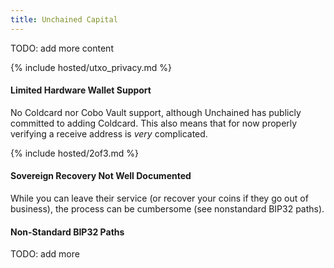 ```yaml
---
title: Unchained Capital
---
```


TODO: add more content

{% include hosted/utxo_privacy.md %}

#### Limited Hardware Wallet Support
No Coldcard nor Cobo Vault support, although Unchained has publicly committed to adding Coldcard.
This also means that for now properly verifying a receive address is *very* complicated.

{% include hosted/2of3.md %}

#### Sovereign Recovery Not Well Documented
While you can leave their service (or recover your coins if they go out of business), the process can be cumbersome (see nonstandard BIP32 paths).

#### Non-Standard BIP32 Paths
TODO: add more

